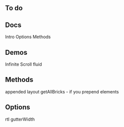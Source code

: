 ## To do


## Docs

Intro
Options
Methods

## Demos

Infinite Scroll
fluid

## Methods

appended
layout
getAllBricks - if you prepend elements 

## Options

rtl
gutterWidth 